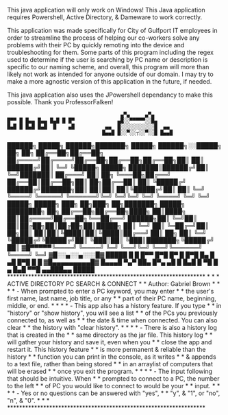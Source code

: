 This java application will only work on Windows! This Java application requires Powershell, Active Directory, & Dameware to work correctly.

This application was made specifically for City of Gulfport IT employees in order to streamline the process of helping our co-workers solve any problems with their PC by quickly remoting into the device and troubleshooting for them. Some parts of this program including the regex used to determine if the user is searching by PC name or description is specific to our naming scheme, and overall, this program will more than likely not work as intended for anyone outside of our domain. I may try to make a more agnostic version of this application in the future, if needed.

This java application also uses the JPowershell dependancy to make this possible. Thank you ProfessorFalken!

					                     ▄▀▄     ▄▀▄ 
    █▀▀ █ █▄▄ █▄▄ █▄█ █ █▀		        ▄█░░▀▀▀▀▀░░█▄ 
    █▄█ █ █▄█ █▄█  █    ▄█	        ▄▄  █░░░░░░░░░░░█  ▄▄ 
				                   █▄▄█ █░░▀░░┬░░▀░░█ █▄▄█ 
██████╗  █████╗    ██████╗███████╗ █████╗ ██████╗░░█████╗ ██╗  ██╗
██╔══██╗██╔══██╗  ██╔════╝██╔════╝██╔══██╗██╔══██╗██╔══██╗██║  ██║
██████╔╝██║  ╚═╝  ╚█████╗ █████╗  ███████║██████╔╝██║  ╚═╝███████║
██╔═══╝ ██║  ██╗   ╚═══██╗██╔══╝  ██╔══██║██╔══██╗██║  ██╗██╔══██║
██║     ╚█████╔╝  ██████╔╝███████╗██║  ██║██║  ██║╚█████╔╝██║  ██║
╚═╝      ╚════╝   ╚═════╝ ╚══════╝╚═╝  ╚═╝╚═╝  ╚═╝ ╚════╝ ╚═╝  ╚═╝
        █████╗  █████╗ ███╗  ██╗███╗  ██╗███████╗ █████╗ ████████╗
  ██╗  ██╔══██╗██╔══██╗████╗ ██║████╗ ██║██╔════╝██╔══██╗╚══██╔══╝
██████╗██║  ╚═╝██║  ██║██╔██╗██║██╔██╗██║█████╗  ██║  ╚═╝   ██║
╚═██╔═╝██║  ██╗██║  ██║██║╚████║██║╚████║██╔══╝  ██║  ██╗   ██║
  ╚═╝  ╚█████╔╝╚█████╔╝██║ ╚███║██║ ╚███║███████╗╚█████╔╝   ██║
 ▓█▀▀▀▀▀╚════╝  ╚════╝ ╚═╝  ╚══╝╚═╝  ╚══╝╚══════╝ ╚════╝    ╚═╝
 ▓█░░▄░░▄░░░█▓ █████  █ █ █▀▀ █▀█ █▀ █ █▀█ █▄ █   ▄█   █▀█ █ █
 ▓█▄▄▄▄▄▄▄▄▄█▓ █▄▄▄█  ▀▄▀ ██▄ █▀▄ ▄█ █ █▄█ █ ▀█    █ ▄ █▄█ ▀▀█
    ▄▄███▄▄    █████
    ******************************************************************
    *                                                                *
    *           ACTIVE DIRECTORY PC SEARCH & CONNECT                 *
    *                 Author: Gabriel Brown                          *
    *                                                                *
    *    -  When prompted to enter a PC keyword, you may enter       *
    *      the user's first name, last name, job title, or any       *
    *      part of their PC name, beginning, middle, or end.         *
    *                                                                *
    *    -  This app also has a history feature. If you type         *
    *      in "history" or "show history", you will see a list       *
    *      of the PCs you previously connected to, as well as        *
    *      the date & time when connected. You can also clear        *
    *      the history with "clear history".                         *
    *                                                                *
    *    -  There is also a history log that is created in the       *
    *      same directory as the jar file. This history log          *
    *      will gather your history and save it, even when you       *
    *      close the app and restart it. This history feature        *
    *      is more permanent & reliable than the history             *
    *      function you can print in the console, as it writes       *
    *      & appends to a text file, rather than being stored        *
    *      in an arraylist of computers that will be erased          *
    *      once you exit the program.                                *
    *                                                                *
    *    -  The input following that should be intuitive. When       *
    *      prompted to connect to a PC, the number to the left       *
    *      of PC you would like to connect to would be your          *
    *      input.                                                    *
    *                                                                *
    *    -  Yes or no questions can be answered with "yes",          *
    *      "y", & "1", or "no", "n", & "0".                          *
    *                                                                *
    ******************************************************************
